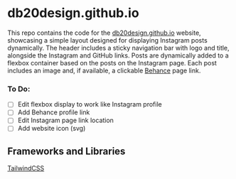 # db20design.github.io

This repo contains the code for the [db20design.github.io](https://db20design.github.io/) website, showcasing a simple layout designed for displaying Instagram posts dynamically. The header includes a sticky navigation bar with logo and title, alongside the Instagram and GitHub links. Posts are dynamically added to a flexbox container based on the posts on the Instagram page. Each post includes an image and, if available, a clickable [Behance](www.behance.net) page link.
<!-- Based on [My Nintendo Store Italia](https://visitlinkin.bio/mynintendostoreitalia) website -->

### To Do:
- [ ] Edit flexbox display to work like Instagram profile
- [ ] Add Behance profile link
- [ ] Edit Instagram page link location
- [ ] Add website icon (svg)

## Frameworks and Libraries
[TailwindCSS](https://tailwindcss.com/)
